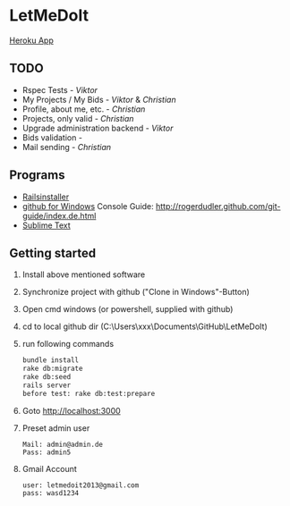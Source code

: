 LetMeDoIt
=========
[Heroku App](http://letmedoit.herokuapp.com/)

TODO
----

+ Rspec Tests - _Viktor_
+ My Projects / My Bids - _Viktor_ & _Christian_
+ Profile, about me, etc. - _Christian_
+ Projects, only valid - _Christian_
+ Upgrade administration backend - _Viktor_
+ Bids validation -
+ Mail sending - _Christian_


Programs
--------

+ [Railsinstaller](http://railsinstaller.org/)
+ [github for Windows](http://windows.github.com/)
	Console Guide:
	http://rogerdudler.github.com/git-guide/index.de.html
+ [Sublime Text](http://sublimetext.com)

Getting started
---------------

1.	Install above mentioned software
2.	Synchronize project with github ("Clone in Windows"-Button)
3.	Open cmd windows (or powershell, supplied with github)
4.	cd to local github dir (C:\Users\xxx\Documents\GitHub\LetMeDoIt)
5.	run following commands

	```bash
	bundle install
	rake db:migrate
	rake db:seed
	rails server
	before test: rake db:test:prepare
	```
6.	Goto [http://localhost:3000](http://localhost:3000)
7.	Preset admin user
	```
	Mail: admin@admin.de
	Pass: admin5
	```
8.	Gmail Account
	```
	user: letmedoit2013@gmail.com
	pass: wasd1234
	```